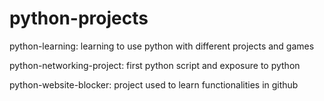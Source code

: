 # python-projects
python-learning: learning to use python with different projects and games

python-networking-project: first python script and exposure to python

python-website-blocker: project used to learn functionalities in github
